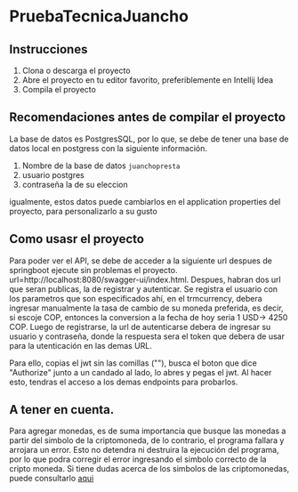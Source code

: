 # PruebaTecnicaJuancho

## Instrucciones

1. Clona o descarga el proyecto
2. Abre el proyecto en tu editor favorito, preferiblemente en Intellij Idea
3. Compila el proyecto

## Recomendaciones antes de compilar el proyecto

La base de datos es PostgresSQL, por lo que, se debe de tener una base de datos local en postgress con la siguiente información.

1. Nombre de la base de datos `juanchopresta`
2. usuario postgres
3. contraseña la de su eleccion

igualmente, estos datos puede cambiarlos en el application properties del proyecto, para personalizarlo a su gusto

## Como usasr el proyecto

Para poder ver el API, se debe de acceder a la siguiente url despues de springboot ejecute sin problemas el proyecto.
url=http://localhost:8080/swagger-ui/index.html.
Despues, habran dos url que seran publicas, la de registrar y autenticar. Se registra el usuario con los parametros que son especificados ahí, en el trmcurrency, debera ingresar
manualmente la tasa de cambio de su moneda preferida, es decir, si escoje COP, entonces la conversion a la fecha de hoy seria 1 USD-> 4250 COP. Luego de registrarse, la 
url de autenticarse debera de ingresar su usuario y contraseña, donde la respuesta sera el token que debera de usar para la utenticación en las demas URL.

Para ello, copias el jwt sin las comillas (""), busca el boton que dice "Authorize" junto a un candado al lado, lo abres y pegas el jwt. Al hacer esto, tendras el acceso a los
demas endpoints para probarlos.

## A tener en cuenta.
Para agregar monedas, es de suma importancia que busque las monedas a partir del simbolo de la criptomoneda, de lo contrario, el programa fallara y arrojara un error.
Esto no detendra ni destruira la ejecución del programa, por lo que podra corregir el error ingresando el simbolo correcto de la cripto moneda.
Si tiene dudas acerca de los simbolos de las criptomonedas, puede consultarlo [aqui](https://github.com/yonilevy/crypto-currency-symbols)

